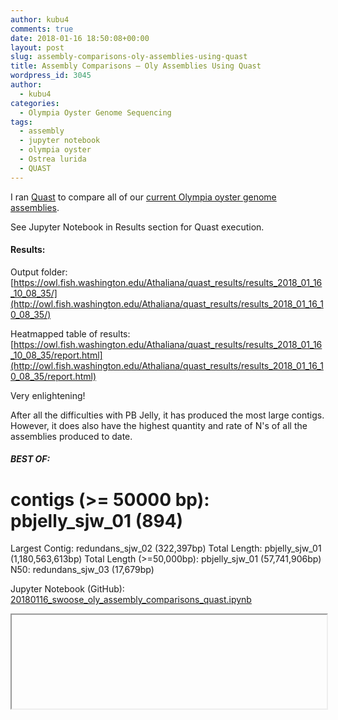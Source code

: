```yaml
---
author: kubu4
comments: true
date: 2018-01-16 18:50:08+00:00
layout: post
slug: assembly-comparisons-oly-assemblies-using-quast
title: Assembly Comparisons – Oly Assemblies Using Quast
wordpress_id: 3045
author:
  - kubu4
categories:
  - Olympia Oyster Genome Sequencing
tags:
  - assembly
  - jupyter notebook
  - olympia oyster
  - Ostrea lurida
  - QUAST
---
```


I ran [Quast](https://quast.sourceforge.net/quast.html) to compare all of our [current Olympia oyster genome assemblies](https://github.com/RobertsLab/project-olympia.oyster-genomic/wiki/Genome-Assemblies/8f8c0a46e4f0c15db5174d11f024c4f6dabf3170).

See Jupyter Notebook in Results section for Quast execution.



#### Results:



Output folder: [https://owl.fish.washington.edu/Athaliana/quast_results/results_2018_01_16_10_08_35/](http://owl.fish.washington.edu/Athaliana/quast_results/results_2018_01_16_10_08_35/)

Heatmapped table of results: [https://owl.fish.washington.edu/Athaliana/quast_results/results_2018_01_16_10_08_35/report.html](http://owl.fish.washington.edu/Athaliana/quast_results/results_2018_01_16_10_08_35/report.html)

Very enlightening!

After all the difficulties with PB Jelly, it has produced the most large contigs. However, it does also have the highest quantity and rate of N's of all the assemblies produced to date.



##### BEST OF:



# contigs (>= 50000 bp): pbjelly_sjw_01 (894)
Largest Contig: redundans_sjw_02 (322,397bp)
Total Length: pbjelly_sjw_01 (1,180,563,613bp)
Total Length (>=50,000bp): pbjelly_sjw_01 (57,741,906bp)
N50: redundans_sjw_03 (17,679bp)

Jupyter Notebook (GitHub): [20180116_swoose_oly_assembly_comparisons_quast.ipynb](httpss://github.com/sr320/LabDocs/blob/master/jupyter_nbs/sam/20180116_swoose_oly_assembly_comparisons_quast.ipynb)

<iframe src="httpss://render.githubusercontent.com/view/ipynb?commit=111eb149014b1a3203ba67bcb00a35c6f118f2dc&enc;_url=68747470733a2f2f7261772e67697468756275736572636f6e74656e742e636f6d2f73723332302f4c6162446f63732f313131656231343930313462316133323033626136376263623030613335633666313138663264632f6a7570797465725f6e62732f73616d2f32303138303131365f73776f6f73655f6f6c795f617373656d626c795f636f6d70617269736f6e735f71756173742e6970796e62&nwo;=sr320%2FLabDocs&path;=jupyter_nbs%2Fsam%2F20180116_swoose_oly_assembly_comparisons_quast.ipynb&repository;_id=13746500&repository;_type=Repository#2f75a41a-a3f6-4a2a-bae1-dfa4454611e7" width="100%" same_height_as="window" scrolling="yes"></iframe>
